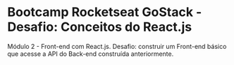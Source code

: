 # Bootcamp Rocketseat GoStack - Desafio: Conceitos do React.js
Módulo 2 - Front-end com React.js.
Desafio: construir um Front-end básico que acesse a API do Back-end construída anteriormente.
